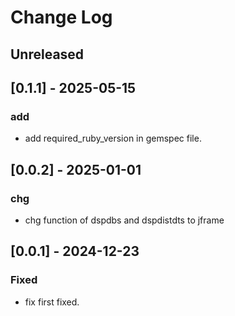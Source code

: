 # Change Log

## Unreleased

## [0.1.1] - 2025-05-15
### add
- add required_ruby_version in gemspec file.

## [0.0.2] - 2025-01-01
### chg
- chg function of dspdbs and dspdistdts to jframe

## [0.0.1] - 2024-12-23

### Fixed
- fix first fixed.


